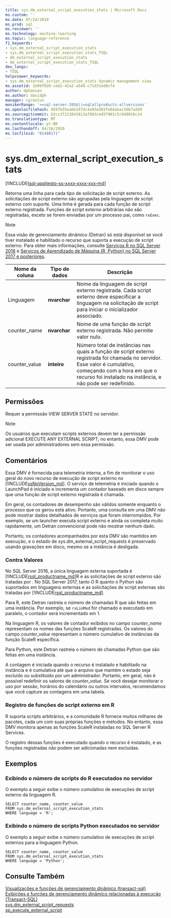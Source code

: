 ```yaml
---
title: sys.dm_external_script_execution_stats | Microsoft Docs
ms.custom: ''
ms.date: 07/24/2019
ms.prod: sql
ms.reviewer: ''
ms.technology: machine-learning
ms.topic: language-reference
f1_keywords:
- sys.dm_external_script_execution_stats
- sys.dm_external_script_execution_stats_TSQL
- dm_external_script_execution_stats
- dm_external_script_execution_stats_TSQL
dev_langs:
- TSQL
helpviewer_keywords:
- sys.dm_external_script_execution_stats dynamic management view
ms.assetid: 2e99f026-ceb2-42a2-a549-c71d31ed0cf4
author: dphansen
ms.author: davidph
manager: cgronlun
monikerRange: '>=sql-server-2016||=sqlallproducts-allversions'
ms.openlocfilehash: 9597b55eabb247dc4a95ed83fe04abac5067a269
ms.sourcegitcommit: b2cc3f213042813af803ced37901c5c9d8016c24
ms.translationtype: MT
ms.contentlocale: pt-BR
ms.lasthandoff: 04/16/2020
ms.locfileid: "81488171"
---
```

# <a name="sysdm_external_script_execution_stats"></a>sys.dm_external_script_execution_stats
[!INCLUDE[tsql-appliesto-ss-xxxx-xxxx-xxx-md](../../includes/tsql-appliesto-ss-xxxx-xxxx-xxx-md.md)]

Retorna uma linha para cada tipo de solicitação de script externo. As solicitações de script externo são agrupadas pela linguagem de script externo com suporte. Uma linha é gerada para cada função de script externo registrada. Funções de script externo arbitrárias não são registradas, exceto se forem enviadas por um processo pai, como `rxExec`.
  
> [!NOTE]  
> Essa visão de gerenciamento dinâmico (Detran) só está disponível se você tiver instalado e habilitado o recurso que suporta a execução de script externo. Para obter mais informações, consulte [Serviços R no SQL Server 2016](../../machine-learning/r/sql-server-r-services.md) e [Serviços de Aprendizado de Máquina (R, Python) no SQL Server 2017 e posteriores](../../machine-learning/sql-server-machine-learning-services.md).  
  
|Nome da coluna|Tipo de dados|Descrição|  
|-----------------|---------------|-----------------|  
|Linguagem|**nvarchar**|Nome da linguagem de script externo registrada. Cada script externo deve especificar a linguagem na solicitação de script para iniciar o inicializador associado. |  
|counter_name|**nvarchar**|Nome de uma função de script externo registrada. Não permite valor nulo.|  
|counter_value|**inteiro**|Número total de instâncias nas quais a função de script externo registrada foi chamada no servidor. Esse valor é cumulativo, começando com a hora em que o recurso foi instalado na instância, e não pode ser redefinido.|  

  
## <a name="permissions"></a>Permissões  
 Requer a permissão VIEW SERVER STATE no servidor.  
  
> [!NOTE]  
>  Os usuários que executam scripts externos devem ter a permissão adicional EXECUTE ANY EXTERNAL SCRIPT; no entanto, essa DMV pode ser usada por administradores sem essa permissão. 
  
## <a name="remarks"></a>Comentários  
  Essa DMV é fornecida para telemetria interna, a fim de monitorar o uso geral do novo recurso de execução de script externo no [!INCLUDE[ssNoVersion_md](../../includes/ssnoversion-md.md)]. O serviço de telemetria é iniciado quando o LaunchPad é iniciado e incrementa um contador baseado em disco sempre que uma função de script externo registrada é chamada.

Em geral, os contadores de desempenho são válidos somente enquanto o processo que os gerou está ativo. Portanto, uma consulta em uma DMV não pode mostrar dados detalhados de serviços que foram interrompidos. Por exemplo, se um launcher executa script externo e ainda os completa muito rapidamente, um Detran convencional pode não mostrar nenhum dado.

Portanto, os contadores acompanhados por esta DMV são mantidos em execução, e o estado de sys.dm_external_script_requests é preservado usando gravações em disco, mesmo se a instância é desligada.

   
  
### <a name="counter-values"></a>Contra Valores
No SQL Server 2016, a única linguagem externa suportada é [!INCLUDE[rsql_productname_md](../../includes/rsql-productname-md.md)]R e as solicitações de script externo são tratadas por . No SQL Server 2017, tanto O R quanto o Python são suportados em linguagens externas e as solicitações de script externas são tratadas por [!INCLUDE[rsql_productname_md](../../includes/rsql-productnamenew-md.md)].

Para R, este Detran rastreia o número de chamadas R que são feitas em uma instância. Por exemplo, se `rxLinMod` for chamado e executado em paralelo, o contador será incrementado em 1.
 
Na linguagem R, os valores de contador exibidos no campo *counter_name* representam os nomes das funções ScaleR registradas. Os valores do campo *counter_value* representam o número cumulativo de instâncias da função ScaleR específica. 

Para Python, este Detran rastreia o número de chamadas Python que são feitas em uma instância.

A contagem é iniciada quando o recurso é instalado e habilitado na instância e é cumulativa até que o arquivo que mantém o estado seja excluído ou substituído por um administrador. Portanto, em geral, não é possível redefinir os valores de *counter_value*. Se você desejar monitorar o uso por sessão, horários do calendário ou outros intervalos, recomendamos que você capture as contagens em uma tabela.

### <a name="registration-of-external-script-functions-in-r"></a>Registro de funções de script externo em R

R suporta scripts arbitrários, e a comunidade R fornece muitos milhares de pacotes, cada um com suas próprias funções e métodos. No entanto, essa DMV monitora apenas as funções ScaleR instaladas no SQL Server R Services.

O registro dessas funções é executado quando o recurso é instalado, e as funções registradas não podem ser adicionadas nem excluídas.

## <a name="examples"></a>Exemplos  
  
### <a name="viewing-the-number-of-r-scripts-run-on-the-server"></a>Exibindo o número de scripts do R executados no servidor  
 O exemplo a seguir exibe o número cumulativo de execuções de script externo da linguagem R.  
  
```  
SELECT counter_name, counter_value   
FROM sys.dm_external_script_execution_stats   
WHERE language = 'R';
```  

### <a name="viewing-the-number-of-python-scripts-run-on-the-server"></a>Exibindo o número de scripts Python executados no servidor  
 O exemplo a seguir exibe o número cumulativo de execuções de script externos para a linguagem Python.  
  
```  
SELECT counter_name, counter_value   
FROM sys.dm_external_script_execution_stats   
WHERE language = 'Python';
```  

  
## <a name="see-also"></a>Consulte Também  
 [Visualizações e funções de gerenciamento dinâmico &#40;transact-sql&#41;](~/relational-databases/system-dynamic-management-views/system-dynamic-management-views.md)   
 [Exibições e funções de gerenciamento dinâmico relacionadas à execução &#40;Transact-SQL&#41;](../../relational-databases/system-dynamic-management-views/execution-related-dynamic-management-views-and-functions-transact-sql.md)  
 [sys.dm_external_script_requests](../../relational-databases/system-dynamic-management-views/sys-dm-external-script-requests.md)  
[sp_execute_external_script](../../relational-databases/system-stored-procedures/sp-execute-external-script-transact-sql.md)  
  

